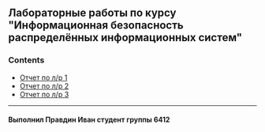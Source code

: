 ## Лабораторные работы по курсу "Информационная безопасность распределённых информационных систем"

### Contents
+ [Отчет по л/р 1](Lab1-2/Lab%201%20report.md)
+ [Отчет по л/р 2](Lab1-2/Lab%202%20report.md)
+ [Отчет по л/р 3](Lab3/Lab3_report.md)
---
#### Выполнил Правдин Иван студент группы 6412
